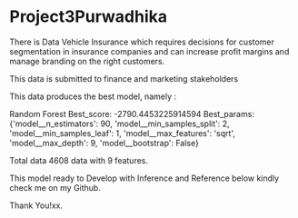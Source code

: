 # Project3Purwadhika

There is Data Vehicle Insurance which requires decisions for customer segmentation in insurance companies and can increase profit margins and manage branding on the right customers.

This data is submitted to finance and marketing stakeholders

This data produces the best model, namely :

Random Forest
Best_score: -2790.4453225914594
Best_params: {'model__n_estimators': 90, 
              'model__min_samples_split': 2, 
              'model__min_samples_leaf': 1, 
              'model__max_features': 'sqrt', 
              'model__max_depth': 9, 
              'model__bootstrap': False}
              

Total data 4608 data with 9 features.

This model ready to Develop with Inference and Reference below kindly check me on my Github.

Thank You!xx.
